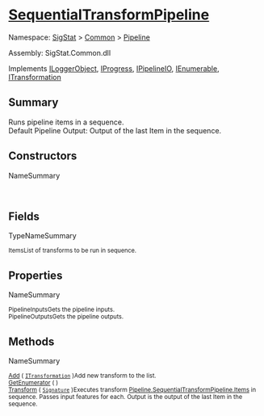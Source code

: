 # [SequentialTransformPipeline](./SequentialTransformPipeline.md)

Namespace: [SigStat]() > [Common](./../README.md) > [Pipeline](./README.md)

Assembly: SigStat.Common.dll

Implements [ILoggerObject](./../ILoggerObject.md), [IProgress](./../Helpers/IProgress.md), [IPipelineIO](./IPipelineIO.md), [IEnumerable](https://docs.microsoft.com/en-us/dotnet/api/System.Collections.IEnumerable), [ITransformation](./../ITransformation.md)

## Summary
Runs pipeline items in a sequence.  <br>Default Pipeline Output: Output of the last Item in the sequence.

## Constructors

NameSummary

<sub></sub><sub></sub><br>


## Fields

TypeNameSummary

<sub>Items</sub><sub>List of transforms to be run in sequence.</sub><br>


## Properties

NameSummary

<sub>PipelineInputs</sub><sub>Gets the pipeline inputs.</sub><br>
<sub>PipelineOutputs</sub><sub>Gets the pipeline outputs.</sub><br>


## Methods

NameSummary

<sub>[Add](./Methods/SequentialTransformPipeline-100663508.md) ( [`ITransformation`](./../ITransformation.md) )</sub><sub>Add new transform to the list.</sub><br>
<sub>[GetEnumerator](./Methods/SequentialTransformPipeline-100663507.md) (  )</sub><sub></sub><br>
<sub>[Transform](./Methods/SequentialTransformPipeline-100663509.md) ( [`Signature`](./../Signature.md) )</sub><sub>Executes transform [Pipeline.SequentialTransformPipeline.Items](https://github.com/hargitomi97/sigstat/blob/master/docs/md/.md) in sequence.  Passes input features for each.  Output is the output of the last Item in the sequence.</sub><br>


